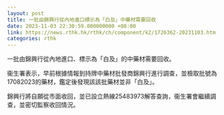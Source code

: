 ```yaml
---
layout: post
title: 一批由錦興行從內地進口標示為「白及」中藥材需要回收
date: 2023-11-03 22:30:59.000000000 +08:00
link: https://news.rthk.hk/rthk/ch/component/k2/1726362-20231103.htm
categories: rthk
---
```


一批由錦興行從內地進口、標示為「白及」的中藥材需要回收。

衞生署表示，早前根據情報到持牌中藥材批發商錦興行進行調查，並檢取批號為17082023的藥材，鑑定後發現該該批藥材並非「白及」。

錦興行將自願從市面收回，並已設立熱線25483973解答查詢，衞生署會繼續調查，並密切監察收回情況。
